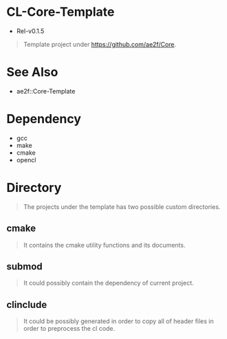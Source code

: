 # CL-Core-Template
- Rel-v0.1.5
> Template project under https://github.com/ae2f/Core.

# See Also
- ae2f::Core-Template

# Dependency
- gcc
- make
- cmake
- opencl

# Directory
> The projects under the template has two possible custom directories.

## cmake
> It contains the cmake utility functions and its documents.

## submod
> It could possibly contain the dependency of current project.

## clinclude
> It could be possibly generated in order to copy all of header files in order to preprocess the cl code.
